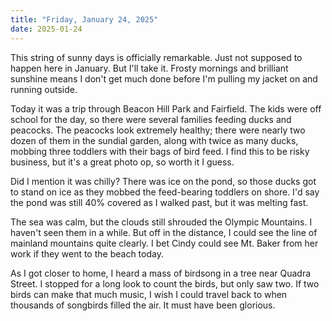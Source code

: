 ```yaml
---
title: "Friday, January 24, 2025"
date: 2025-01-24
---
```


This string of sunny days is officially remarkable.  Just not supposed to happen here in January.  But I'll take it.  Frosty mornings and brilliant sunshine means I don't get much done before I'm pulling my jacket on and running outside.

Today it was a trip through Beacon Hill Park and Fairfield.  The kids were off school for the day, so there were several families feeding ducks and peacocks.  The peacocks look extremely healthy; there were nearly two dozen of them in the sundial garden, along with twice as many ducks, mobbing three toddlers with their bags of bird feed.  I find this to be risky business, but it's a great photo op, so worth it I guess.

Did I mention it was chilly?  There was ice on the pond, so those ducks got to stand on ice as they mobbed the feed-bearing toddlers on shore.  I'd say the pond was still 40% covered as I walked past, but it was melting fast.

The sea was calm, but the clouds still shrouded the Olympic Mountains.  I haven't seen them in a while.  But off in the distance, I could see the line of mainland mountains quite clearly.  I bet Cindy could see Mt. Baker from her work if they went to the beach today.

As I got closer to home, I heard a mass of birdsong in a tree near Quadra Street.  I stopped for a long look to count the birds, but only saw two.  If two birds can make that much music, I wish I could travel back to when thousands of songbirds filled the air.  It must have been glorious.